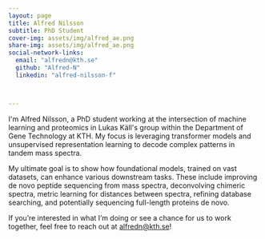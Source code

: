 ```yaml
---
layout: page
title: Alfred Nilsson
subtitle: PhD Student
cover-img: assets/img/alfred_ae.png
share-img: assets/img/alfred_ae.png
social-network-links:
  email: "alfredn@kth.se"
  github: "Alfred-N"
  linkedin: "alfred-nilsson-f"



---
```


I'm Alfred Nilsson, a PhD student working at the intersection of machine learning and proteomics in Lukas Käll's group within the Department of Gene Technology at KTH.  My focus is leveraging transformer models and unsupervised representation learning to decode complex patterns in tandem mass spectra.

My ultimate goal is to show how foundational models, trained on vast datasets, can enhance various downstream tasks. These include improving de novo peptide sequencing from mass spectra, deconvolving chimeric spectra, metric learning for distances between spectra, refining database searching, and potentially sequencing full-length proteins de novo.

If you’re interested in what I’m doing or see a chance for us to work together, feel free to reach out at [alfredn@kth.se](mailto:alfredn@kth.se)!
